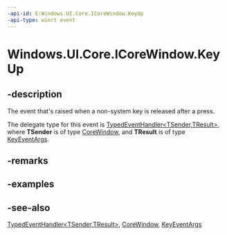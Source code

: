```yaml
---
-api-id: E:Windows.UI.Core.ICoreWindow.KeyUp
-api-type: winrt event
---
```


<!-- Event syntax
abstract public event Windows.Foundation.TypedEventHandler KeyUp<Windows.UI.Core.CoreWindow,  Windows.UI.Core.KeyEventArgs>
-->

# Windows.UI.Core.ICoreWindow.KeyUp

## -description

The event that's raised when a non-system key is released after a press.

The delegate type for this event is [TypedEventHandler\<TSender,TResult\>](/uwp/api/windows.foundation.typedeventhandler-2), where **TSender** is of type [CoreWindow](/uwp/api/windows.ui.core.corewindow?view=winrt-19041), and **TResult** is of type [KeyEventArgs](/uwp/api/windows.ui.core.keyeventargs).

## -remarks

## -examples

## -see-also

[TypedEventHandler\<TSender,TResult\>](/uwp/api/windows.foundation.typedeventhandler-2), [CoreWindow](/uwp/api/windows.ui.core.corewindow?view=winrt-19041), [KeyEventArgs](/uwp/api/windows.ui.core.keyeventargs)
